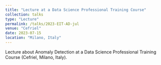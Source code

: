 ```yaml
---
title: "Lecture at a Data Science Professional Training Course"
collection: talks
type: "Lecture"
permalink: /talks/2023-EIT-AD-jul
venue: "Cefriel"
date: 2023-07-15
location: "Milano, Italy"
---
```


Lecture about Anomaly Detection at a Data Science Professional Training Course (Cefriel, Milano, Italy).